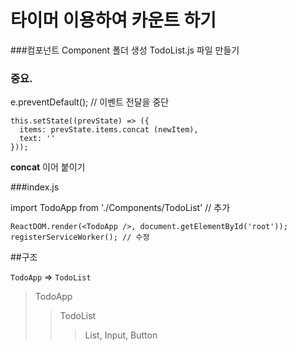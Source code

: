
# 타이머 이용하여 카운트 하기

###컴포넌트
Component 폴더 생성
TodoList.js 파일 만들기


### 중요.
e.preventDefault(); // 이벤트  전달을 중단
```
this.setState((prevState) => ({
  items: prevState.items.concat (newItem),
  text: ''
}));
```
**concat** 이어 붙이기

###index.js

import TodoApp from './Components/TodoList' // 추가

```
ReactDOM.render(<TodoApp />, document.getElementById('root'));
registerServiceWorker(); // 수정
```


##구조

`TodoApp` => `TodoList`


> TodoApp
>> TodoList
>>> List, Input, Button
